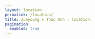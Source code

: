 ```yaml
---
layout: location
permalink: /location/
title: Junyoung + Thuc Anh | location
pagination:
  enabled: true
---
```


